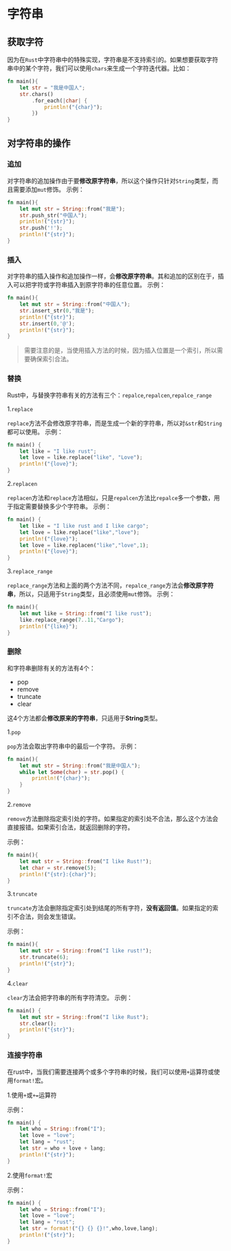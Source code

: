 # 字符串

## 获取字符

因为在`Rust`中字符串中的特殊实现，字符串是不支持索引的。如果想要获取字符串中的某个字符，我们可以使用`chars`来生成一个字符迭代器。比如：

```rust
fn main(){
    let str = "我是中国人";
    str.chars()
        .for_each(|char| {
            println!("{char}");
        })
}
```

## 对字符串的操作

### 追加

对字符串的追加操作由于要**修改原字符串**，所以这个操作只针对`String`类型，而且需要添加`mut`修饰。
示例：
```rust
fn main(){
    let mut str = String::from("我是");
    str.push_str("中国人");
    println!("{str}");
    str.push('!');
    println!("{str}");
}
```

### 插入

对字符串的插入操作和追加操作一样，会**修改原字符串**。其和追加的区别在于，插入可以把字符或字符串插入到原字符串的任意位置。
示例：
```rust
fn main(){
    let mut str = String::from("中国人");
    str.insert_str(0,"我是");
    println!("{str}");
    str.insert(0,'@');
    println!("{str}");
}
```

> 需要注意的是，当使用插入方法的时候，因为插入位置是一个索引，所以需要确保索引合法。

### 替换

Rust中，与替换字符串有关的方法有三个：`repalce`,`repalcen`,`repalce_range`

1.`replace`

`replace`方法不会修改原字符串，而是生成一个新的字符串，所以对`&str`和`String`都可以使用。
示例：
```rust
fn main() {
    let like = "I like rust";
    let love = like.replace("like", "Love");
    println!("{love}");
}
```

2.`replacen`

`replacen`方法和`replace`方法相似，只是`repalcen`方法比`repalce`多一个参数，用于指定需要替换多少个字符串。
示例：
```rust
fn main() {
    let like = "I like rust and I like cargo";
    let love = like.replace("like","love");
    println!("{love}");
    let love = like.replacen("like","love",1);
    println!("{love}");
}
```

3.`replace_range`

`replace_range`方法和上面的两个方法不同，`repalce_range`方法会**修改原字符串**，所以，只适用于`String`类型，且必须使用`mut`修饰。
示例：
```rust
fn main(){
    let mut like = String::from("I like rust");
    like.replace_range(7..11,"Cargo");
    println!("{like}");
}
```

### 删除

和字符串删除有关的方法有4个：
- pop
- remove
- truncate
- clear

这4个方法都会**修改原来的字符串**，只适用于**String**类型。

1.`pop`

`pop`方法会取出字符串中的最后一个字符。
示例：
```rust
fn main(){
    let mut str = String::from("我是中国人");
    while let Some(char) = str.pop() {
        println!("{char}");
    }
}
```

2.`remove`

`remove`方法删除指定索引处的字符。如果指定的索引处不合法，那么这个方法会直接报错。如果索引合法，就返回删除的字符。

示例：
```rust
fn main(){
    let mut str = String::from("I like Rust!");
    let char = str.remove(5);
    println!("{str}:{char}");
}
```

3.`truncate`

`truncate`方法会删除指定索引处到结尾的所有字符，**没有返回值**。如果指定的索引不合法，则会发生错误。

示例：
```rust
fn main(){
    let mut str = String::from("I like rust!");
    str.truncate(6);
    println!("{str}");
}
```

4.`clear`

`clear`方法会把字符串的所有字符清空。
示例：
```rust
fn main() {
    let mut str = String::from("I like Rust");
    str.clear();
    println!("{str}");
}
```

### 连接字符串

在rust中，当我们需要连接两个或多个字符串的时候，我们可以使用`+`运算符或使用`format!`宏。

1.使用`+`或`+=`运算符

示例：
```rust ,editable
fn main() {
    let who = String::from("I");
    let love = "love";
    let lang = "rust";
    let str = who + love + lang;
    println!("{str}");
}
```

2.使用`format!`宏

示例：
```rust ,editable
fn main() {
    let who = String::from("I");
    let love = "love";
    let lang = "rust";
    let str = format!("{} {} {}!",who,love,lang);
    println!("{str}");
}
```
